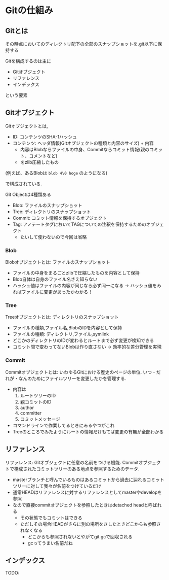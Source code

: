 # Gitの仕組み

## Gitとは

その時点においてのディレクトリ配下の全部のスナップショットを.git以下に保持する

Gitを構成するのは主に

- Gitオブジェクト
- リファレンス
- インデックス

という要素

## Gitオブジェクト

Gitオブジェクトとは,

- ID: コンテンツのSHA-1ハッシュ
- コンテンツ: ヘッダ情報(Gitオブジェクトの種類と内容のサイズ) + 内容
    - 内容はBlobならファイルの中身、Commitならコミット情報(親のコミット、コメントなど)
    - をzlib圧縮したもの

(例えば、あるBlobは `blob 4\0 hoge` のようになる)

で構成されている.

Git Objectは4種類ある

- Blob: ファイルのスナップショット
- Tree: ディレクトリのスナップショット
- Commit: コミット情報を保持するオブジェクト
- Tag: アノテートタグにおいてTAGについての注釈を保持するためのオブジェクト
    - たいして使わないので今回は省略

### Blob

Blobオブジェクトとは: ファイルのスナップショット

- ファイルの中身をまるごとzlibで圧縮したものを内容として保持
- Blob自体は自身のファイル名さえ知らない
- ハッシュ値はファイルの内容が同じなら必ず同一になる -> ハッシュ値をみればファイルに変更があったかわかる！

### Tree

Treeオブジェクトとは: ディレクトリのスナップショット

- ファイルの種類,ファイル名,BlobのIDを内容として保持
- ファイルの種類: ディレクトリ,ファイル,symlink
- どこかのディレクトリのIDが変わるとルートまで必ず変更が検知できる
- コミット間で変わってないBlobは作り直さない -> 効率的な差分管理を実現

### Commit

Commitオブジェクトとは: いわゆるGitにおける歴史のページの単位. いつ・だれが・なんのためにファイルツリーを変更したかを管理する.

- 内容は
    1. ルートツリーのID
    2. 親コミットのID
    3. author
    4. committer
    5. コミットメッセージ
- コマンドラインで作業してるときにみるやつがこれ
- Treeのところでみたようにルートの情報だけもてば変更の有無が全部わかる

## リファレンス

リファレンス: Gitオブジェクトに任意の名前をつける機能. Commitオブジェクトで構成されたコミットツリーのある地点を参照するためのデータ.

- masterブランチと呼んでいるものはあるコミットから過去に辿れるコミットツリーに対して我々が名前をつけているだけ
- 通常HEADはリファレンスに対するリファレンスとしてmasterやdevelopを参照
- なので直接commitオブジェクトを参照したときはdetached headと呼ばれる
    - その状態でもコミットはできる
    - ただしその場合HEADがさらに別の場所をさしたときどこからも参照されなくなる
        - どこからも参照されないとやがてgit gcで回収される
        - gcってうまい名前だね

## インデックス

TODO:
